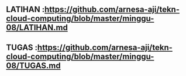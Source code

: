 ## LATIHAN :https://github.com/arnesa-aji/tekn-cloud-computing/blob/master/minggu-08/LATIHAN.md

## TUGAS :https://github.com/arnesa-aji/tekn-cloud-computing/blob/master/minggu-08/TUGAS.md
